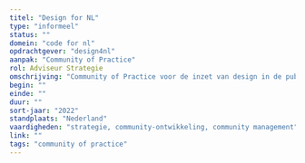```yaml
---
titel: "Design for NL"
type: "informeel"
status: ""
domein: "code for nl"
opdrachtgever: "design4nl"
aanpak: "Community of Practice"
rol: Adviseur Strategie
omschrijving: "Community of Practice voor de inzet van design in de publieke sector."
begin: ""
einde: ""
duur: ""
sort-jaar: "2022"
standplaats: "Nederland"
vaardigheden: "strategie, community-ontwikkeling, community management"
link: ""
tags: "community of practice"
---
```


